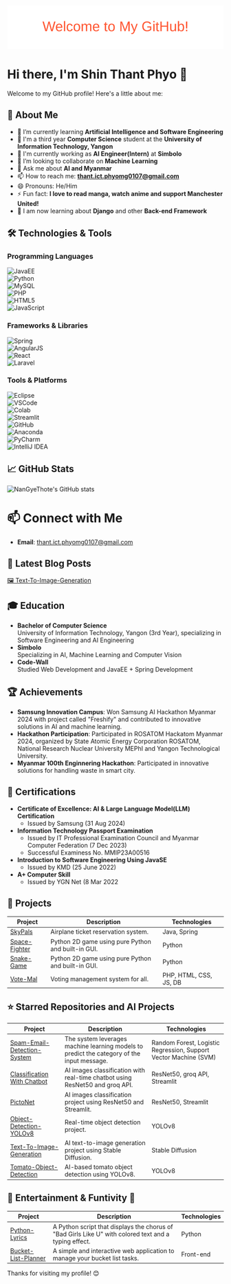 ![Animated Banner](welcome.svg?v=2)

# Hi there, I'm Shin Thant Phyo 👋

Welcome to my GitHub profile! Here's a little about me:

## 🚀 About Me
- 🌱 I’m currently learning **Artificial Intelligence and Software Engineering**
- 🏫 I'm a third year **Computer Science** student at the **University of Information Technology, Yangon**
- 🏢 I'm currently working as **AI Engineer(Intern)** at **Simbolo**
- 👯 I’m looking to collaborate on **Machine Learning**
- 💬 Ask me about **AI and Myanmar**
- 📫 How to reach me: **thant.ict.phyomg0107@gmail.com**
- 😄 Pronouns: He/Him
- ⚡ Fun fact: **I love to read manga, watch anime and support Manchester United!**
- 📗 I am now learning about **Django** and other **Back-end Framework**


## 🛠️ Technologies & Tools

### Programming Languages  
![JavaEE](https://img.shields.io/badge/-JavaEE-007396?style=flat-square&logo=java&logoColor=white)  
![Python](https://img.shields.io/badge/-Python-3776AB?style=flat-square&logo=python&logoColor=white)  
![MySQL](https://img.shields.io/badge/-MySQL-4479A1?style=flat-square&logo=mysql&logoColor=white)  
![PHP](https://img.shields.io/badge/-PHP-777BB4?style=flat-square&logo=php&logoColor=white)  
![HTML5](https://img.shields.io/badge/-HTML5-E34F26?style=flat-square&logo=html5&logoColor=white)  
![JavaScript](https://img.shields.io/badge/-JavaScript-F7DF1E?style=flat-square&logo=javascript&logoColor=black)  

### Frameworks & Libraries  
![Spring](https://img.shields.io/badge/-Spring-6DB33F?style=flat-square&logo=spring&logoColor=white)  
![AngularJS](https://img.shields.io/badge/-AngularJS-E23237?style=flat-square&logo=angularjs&logoColor=white)  
![React](https://img.shields.io/badge/-React-61DAFB?style=flat-square&logo=react&logoColor=black)  
![Laravel](https://img.shields.io/badge/-Laravel-FF2D20?style=flat-square&logo=laravel&logoColor=white)  

### Tools & Platforms  
![Eclipse](https://img.shields.io/badge/-Eclipse-2C2255?style=flat-square&logo=eclipse&logoColor=white)  
![VSCode](https://img.shields.io/badge/-VSCode-007ACC?style=flat-square&logo=visual-studio-code&logoColor=white)  
![Colab](https://img.shields.io/badge/-Colab-F9AB00?style=flat-square&logo=googlecolab&logoColor=white)  
![Streamlit](https://img.shields.io/badge/-Streamlit-FF4B2B?style=flat-square&logo=streamlit&logoColor=white)  
![GitHub](https://img.shields.io/badge/-GitHub-181717?style=flat-square&logo=github&logoColor=white)  
![Anaconda](https://img.shields.io/badge/-Anaconda-44A833?style=flat-square&logo=anaconda&logoColor=white)  
![PyCharm](https://img.shields.io/badge/-PyCharm-000000?style=flat-square&logo=pycharm&logoColor=white)  
![IntelliJ IDEA](https://img.shields.io/badge/-IntelliJ%20IDEA-000000?style=flat-square&logo=intellijidea&logoColor=white)  

## 📈 GitHub Stats
![NanGyeThote's GitHub stats](https://github-readme-stats.vercel.app/api?username=NanGyeThote&show_icons=true&theme=radical)

# 📫 Connect with Me
- **Email**: [thant.ict.phyomg0107@gmail.com](mailto:thant.ict.phyomg0107@gmail.com)

## 📝 Latest Blog Posts
<!-- BLOG-POST-LIST:START -->
[🖼️ Text-To-Image-Generation](https://app.readytensor.ai/publications/visionary_text_ai-powered_image_creation_M8DTkcrYzlqf)
<!-- BLOG-POST-LIST:END -->

## 🎓 Education
- **Bachelor of Computer Science**  
  University of Information Technology, Yangon (3rd Year), specializing in Software Engineering and AI Engineering
- **Simbolo**  
  Specializing in AI, Machine Learning and Computer Vision
- **Code-Wall**  
  Studied Web Development and JavaEE + Spring Development
  

## 🏆 Achievements
- **Samsung Innovation Campus**: Won Samsung AI Hackathon Myanmar 2024 with project called "Freshify" and contributed to innovative solutions in AI and machine learning.
- **Hackathon Participation**: Participated in ROSATOM Hackatom Myanmar 2024, organized by State Atomic Energy Corporation ROSATOM, National Research Nuclear University MEPhI and Yangon Technological University.
- **Myanmar 100th Enginnering Hackathon**: Participated in innovative solutions for handling waste in smart city.
  
## 📜 Certifications
- **Certificate of Excellence: AI & Large Language Model(LLM) Certification**  
  - Issued by Samsung (31 Aug 2024)
- **Information Technology Passport Examination**  
  - Issued by IT Professional Examination Council and Myanmar Computer Federation (7 Dec 2023) 
  - Successful Examiness No. MMIP23A00516
- **Introduction to Software Engineering Using JavaSE**  
  - Issued by KMD (25 June 2022)
- **A+ Computer Skill**  
  - Issued by YGN Net (8 Mar 2022

## 🔧 Projects

| Project       | Description                                                                                  | Technologies                |
|---------------|----------------------------------------------------------------------------------------------|-----------------------------|
| [SkyPals](https://github.com/NanGyeThote/portfolio.git) | Airplane ticket reservation system.                                           | Java, Spring               |
| [Space-Fighter](https://github.com/NanGyeThote/Space-Fighter.git) | Python 2D game using pure Python and built-in GUI.                           | Python                     |
| [Snake-Game](https://github.com/NanGyeThote/SnakeGame.git) | Python 2D game using pure Python and built-in GUI.                           | Python                     |
| [Vote-Mal](https://github.com/NanGyeThote/Vote-Mal.git) | Voting management system for all.                                            | PHP, HTML, CSS, JS, DB     |

## ⭐️ Starred Repositories and AI Projects

| Project       | Description                                                                                  | Technologies                |
|---------------|----------------------------------------------------------------------------------------------|-----------------------------|
| [Spam-Email-Detection-System](https://github.com/NanGyeThote/Spam-Email-Detection-System.git) | The system leverages machine learning models to predict the category of the input message. | Random Forest, Logistic Regression, Support Vector Machine (SVM) |
| [Classification With Chatbot](https://github.com/NanGyeThote/Classification-with-chatbot.git) | AI images classification with real-time chatbot using ResNet50 and groq API. | ResNet50, groq API, Streamlit |
| [PictoNet](https://github.com/NanGyeThote/PictoNet.git) | AI images classification project using ResNet50 and Streamlit.                | ResNet50, Streamlit        |
| [Object-Detection-YOLOv8](https://github.com/NanGyeThote/Object-Detection-Yolov8.git) | Real-time object detection project.                                           | YOLOv8                     |
| [Text-To-Image-Generation](https://github.com/NanGyeThote/Text-To-Image-Generation.git) | AI text-to-image generation project using Stable Diffusion.                   | Stable Diffusion           |
| [Tomato-Object-Detection](https://github.com/NanGyeThote/Tomato-Object-Detection.git) | AI-based tomato object detection using YOLOv8.                                | YOLOv8                     |

## 🎵 Entertainment & Funtivity 🎯

| Project       | Description                                                                                  | Technologies                |
|---------------|----------------------------------------------------------------------------------------------|-----------------------------|
| [Python-Lyrics](https://github.com/NanGyeThote/Python---Lyrics.git) | A Python script that displays the chorus of "Bad Girls Like U" with colored text and a typing effect. | Python                     |
| [Bucket-List-Planner](https://github.com/NanGyeThote/Bucket-List-Planner.git) | A simple and interactive web application to manage your bucket list tasks. | Front-end                     |


Thanks for visiting my profile! 😊
